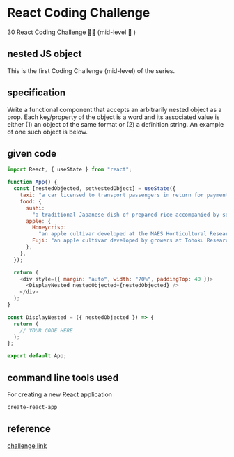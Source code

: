 # React Coding Challenge

30 React Coding Challenge 👩‍💻 (mid-level 💪 )

## nested JS object

This is the first Coding Challenge (mid-level) of the series.

## specification

Write a functional component that accepts an arbitrarily nested object as a prop. Each key/property of the object is a word and its associated value is either (1) an object of the same format or (2) a definition string. An example of one such object is below.

## given code

```js
import React, { useState } from "react";

function App() {
  const [nestedObjected, setNestedObject] = useState({
    taxi: "a car licensed to transport passengers in return for payment of a fare",
    food: {
      sushi:
        "a traditional Japanese dish of prepared rice accompanied by seafood and vegetables",
      apple: {
        Honeycrisp:
          "an apple cultivar developed at the MAES Horticultural Research Center",
        Fuji: "an apple cultivar developed by growers at Tohoku Research Station",
      },
    },
  });

  return (
    <div style={{ margin: "auto", width: "70%", paddingTop: 40 }}>
      <DisplayNested nestedObjected={nestedObjected} />
    </div>
  );
}

const DisplayNested = ({ nestedObjected }) => {
  return (
    // YOUR CODE HERE
  );
};

export default App;
```

## command line tools used

For creating a new React application

```bash
create-react-app
```

## reference

[challenge link](https://medium.com/@justin.sherman/react-coding-interview-challenge-1-4b19bce85b0a)
